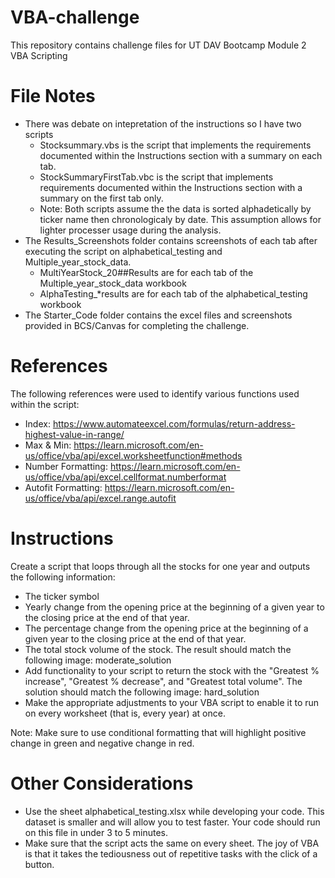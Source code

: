 # VBA-challenge
This repository contains challenge files for UT DAV Bootcamp Module 2 VBA Scripting

# File Notes
* There was debate on intepretation of the instructions so I have two scripts
   * Stocksummary.vbs is the script that implements the requirements documented within the Instructions section with a summary on each tab. 
   * StockSummaryFirstTab.vbc is the script that implements requirements documented within the Instructions section with a summary on the first tab only.
   * Note: Both scripts assume the the data is sorted alphadetically by ticker name then chronologicaly by date. This assumption allows for lighter processer usage during the analysis.
* The Results_Screenshots folder contains screenshots of each tab after executing the script on alphabetical_testing and  Multiple_year_stock_data.
   * MultiYearStock_20##Results are for each tab of the Multiple_year_stock_data workbook
   * AlphaTesting_*results are for each tab of the alphabetical_testing workbook
* The Starter_Code folder contains the excel files and screenshots provided in BCS/Canvas for completing the challenge.

# References
The following references were used to identify various functions used within the script:
 * Index: https://www.automateexcel.com/formulas/return-address-highest-value-in-range/
 * Max & Min: https://learn.microsoft.com/en-us/office/vba/api/excel.worksheetfunction#methods
 * Number Formatting: https://learn.microsoft.com/en-us/office/vba/api/excel.cellformat.numberformat
 * Autofit Formatting: https://learn.microsoft.com/en-us/office/vba/api/excel.range.autofit

# Instructions

Create a script that loops through all the stocks for one year and outputs the following information:
   * The ticker symbol
   * Yearly change from the opening price at the beginning of a given year to the closing price at the end of that year.
   * The percentage change from the opening price at the beginning of a given year to the closing price at the end of that year.
   * The total stock volume of the stock. The result should match the following image: moderate_solution
   * Add functionality to your script to return the stock with the "Greatest % increase", "Greatest % decrease", and "Greatest total volume". The solution should match the following image: hard_solution
   * Make the appropriate adjustments to your VBA script to enable it to run on every worksheet (that is, every year) at once.

Note: Make sure to use conditional formatting that will highlight positive change in green and negative change in red.

# Other Considerations
   * Use the sheet alphabetical_testing.xlsx while developing your code. This dataset is smaller and will allow you to test faster. Your code should run on this file in under 3 to 5 minutes.
   * Make sure that the script acts the same on every sheet. The joy of VBA is that it takes the tediousness out of repetitive tasks with the click of a button.
